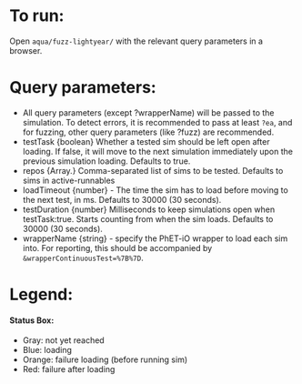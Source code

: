 # To run:

Open `aqua/fuzz-lightyear/` with the relevant query parameters in a browser.

# Query parameters:

- All query parameters (except ?wrapperName) will be passed to the simulation. To detect errors, it is recommended to
  pass at least `?ea`, and for fuzzing, other query parameters (like ?fuzz) are recommended.
- testTask {boolean} Whether a tested sim should be left open after loading. If false, it will move to the next
  simulation immediately upon the previous simulation loading. Defaults to true.
- repos {Array.<string>} Comma-separated list of sims to be tested. Defaults to sims in active-runnables
- loadTimeout {number} - The time the sim has to load before moving to the next test, in ms. Defaults to 30000 (30
  seconds).
- testDuration {number} Milliseconds to keep simulations open when testTask:true. Starts counting from when the sim
  loads. Defaults to 30000 (30 seconds).
- wrapperName {string} - specify the PhET-iO wrapper to load each sim into. For reporting, this should be accompanied
  by `&wrapperContinuousTest=%7B%7D`.

# Legend:

#### Status Box:

- Gray: not yet reached
- Blue: loading
- Orange: failure loading (before running sim)
- Red: failure after loading
